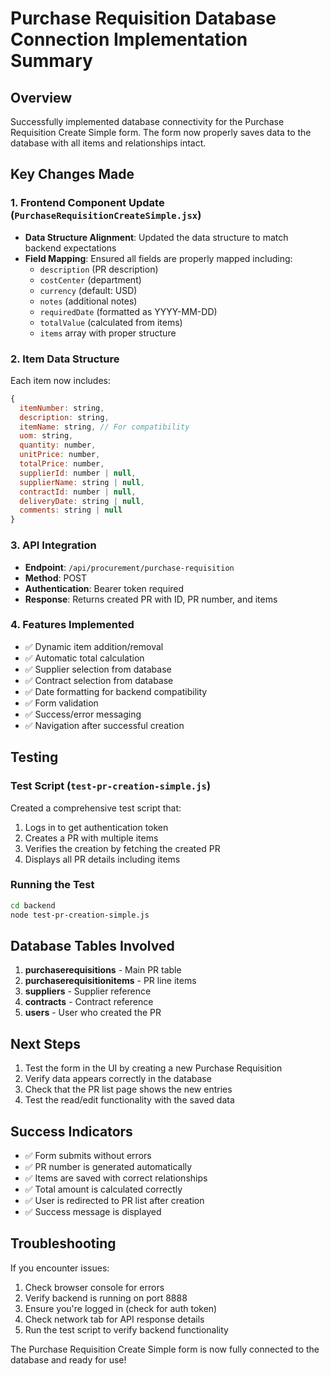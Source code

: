 # Purchase Requisition Database Connection Implementation Summary

## Overview
Successfully implemented database connectivity for the Purchase Requisition Create Simple form. The form now properly saves data to the database with all items and relationships intact.

## Key Changes Made

### 1. Frontend Component Update (`PurchaseRequisitionCreateSimple.jsx`)
- **Data Structure Alignment**: Updated the data structure to match backend expectations
- **Field Mapping**: Ensured all fields are properly mapped including:
  - `description` (PR description)
  - `costCenter` (department)
  - `currency` (default: USD)
  - `notes` (additional notes)
  - `requiredDate` (formatted as YYYY-MM-DD)
  - `totalValue` (calculated from items)
  - `items` array with proper structure

### 2. Item Data Structure
Each item now includes:
```javascript
{
  itemNumber: string,
  description: string,
  itemName: string, // For compatibility
  uom: string,
  quantity: number,
  unitPrice: number,
  totalPrice: number,
  supplierId: number | null,
  supplierName: string | null,
  contractId: number | null,
  deliveryDate: string | null,
  comments: string | null
}
```

### 3. API Integration
- **Endpoint**: `/api/procurement/purchase-requisition`
- **Method**: POST
- **Authentication**: Bearer token required
- **Response**: Returns created PR with ID, PR number, and items

### 4. Features Implemented
- ✅ Dynamic item addition/removal
- ✅ Automatic total calculation
- ✅ Supplier selection from database
- ✅ Contract selection from database
- ✅ Date formatting for backend compatibility
- ✅ Form validation
- ✅ Success/error messaging
- ✅ Navigation after successful creation

## Testing

### Test Script (`test-pr-creation-simple.js`)
Created a comprehensive test script that:
1. Logs in to get authentication token
2. Creates a PR with multiple items
3. Verifies the creation by fetching the created PR
4. Displays all PR details including items

### Running the Test
```bash
cd backend
node test-pr-creation-simple.js
```

## Database Tables Involved
1. **purchaserequisitions** - Main PR table
2. **purchaserequisitionitems** - PR line items
3. **suppliers** - Supplier reference
4. **contracts** - Contract reference
5. **users** - User who created the PR

## Next Steps
1. Test the form in the UI by creating a new Purchase Requisition
2. Verify data appears correctly in the database
3. Check that the PR list page shows the new entries
4. Test the read/edit functionality with the saved data

## Success Indicators
- ✅ Form submits without errors
- ✅ PR number is generated automatically
- ✅ Items are saved with correct relationships
- ✅ Total amount is calculated correctly
- ✅ User is redirected to PR list after creation
- ✅ Success message is displayed

## Troubleshooting
If you encounter issues:
1. Check browser console for errors
2. Verify backend is running on port 8888
3. Ensure you're logged in (check for auth token)
4. Check network tab for API response details
5. Run the test script to verify backend functionality

The Purchase Requisition Create Simple form is now fully connected to the database and ready for use!
